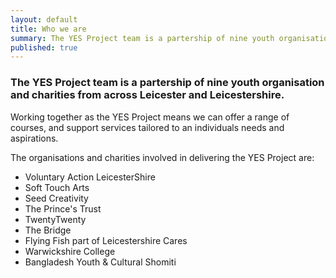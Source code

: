 ```yaml
---
layout: default
title: Who we are
summary: The YES Project team is a partership of nine youth organisation and charities from across Leicester and Leicestershire. 
published: true
---
```


### The YES Project team is a partership of nine youth organisation and charities from across Leicester and Leicestershire. 

Working together as the YES Project means we can offer a range of courses, and support services tailored to an individuals needs and aspirations.

The organisations and charities involved in delivering the YES Project are:

- Voluntary Action LeicesterShire
- Soft Touch Arts
- Seed Creativity
- The Prince's Trust
- TwentyTwenty
- The Bridge
- Flying Fish part of Leicestershire Cares
- Warwickshire College
- Bangladesh Youth & Cultural Shomiti